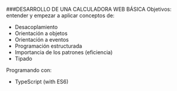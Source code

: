 ###DESARROLLO DE UNA CALCULADORA WEB BÁSICA
Objetivos: entender y empezar a aplicar conceptos de:  
 - Desacoplamiento
 - Orientación a objetos
 - Orientación a eventos
 - Programación estructurada
 - Importancia de los patrones (eficiencia)
 - Tipado
  
Programando con:  
  - TypeScript (with ES6)

 
